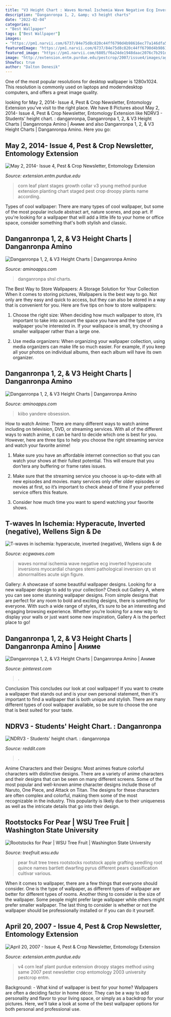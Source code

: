 ```yaml
---
title: "V3 Height Chart : Waves Normal Ischemia Wave Negative Ecg Inverted Hyperacute Inversions Myocardial Changes Stemi Pathological Inversion Qrs St Abnormalities Acute Sign Figure"
description: "Danganronpa 1, 2, &amp; v3 height charts"
date: "2022-02-04"
categories:
- "Best Wallpaper"
tags: ["Best Wallpaper"]
images:
- "https://pm1.narvii.com/6737/84e75d8c820c44ff6790d4b98616ec77a146dfa5v2_00.jpg"
featuredImage: "https://pm1.narvii.com/6737/84e75d8c820c44ff6790d4b98616ec77a146dfa5v2_00.jpg"
featured_image: "https://pm1.narvii.com/6805/f6a24de1948daac2076c7b291da3516c44a58160v2_00.jpg"
image: "http://extension.entm.purdue.edu/pestcrop/2007/issue4/images/agron10.jpg"
ShowToc: true
author: "Dalton Denesik"
---
```



One of the most popular resolutions for desktop wallpaper is 1280x1024. This resolution is commonly used on laptops and moderndesktop computers, and offers a great image quality.

	

		
looking for May 2, 2014- Issue 4, Pest &amp; Crop Newsletter, Entomology Extension you've visit to the right place. We have 8 Pictures about May 2, 2014- Issue 4, Pest &amp; Crop Newsletter, Entomology Extension like NDRV3 - Students&#039; height chart. : danganronpa, Danganronpa 1, 2, &amp; V3 Height Charts | Danganronpa Amino | Аниме and also Danganronpa 1, 2, &amp; V3 Height Charts | Danganronpa Amino. Here you go:
		
    
## May 2, 2014- Issue 4, Pest &amp; Crop Newsletter, Entomology Extension

<img loading=lazy src="https://extension.entm.purdue.edu/pestcrop/2014/issue4/graphics/popups/agron1.jpg" onerror="this.onerror=null;this.src='https://tse3.mm.bing.net/th?id=OIP.1VQBxx1kiImW5zvTWB5snAHaFj&amp;pid=15.1';" alt="May 2, 2014- Issue 4, Pest &amp; Crop Newsletter, Entomology Extension">

_Source: extension.entm.purdue.edu_

>corn leaf plant stages growth collar v3 young method purdue extension planting chart staged pest crop droopy plants name according. 

	

Types of cool wallpaper:
There are many types of cool wallpaper, but some of the most popular include abstract art, nature scenes, and pop art. If you're looking for a wallpaper that will add a little life to your home or office space, consider something that's both stylish and classic.

    
## Danganronpa 1, 2, &amp; V3 Height Charts | Danganronpa Amino

<img loading=lazy src="https://pm1.narvii.com/6737/84e75d8c820c44ff6790d4b98616ec77a146dfa5v2_00.jpg" onerror="this.onerror=null;this.src='https://tse4.mm.bing.net/th?id=OIP.EKXmGj0KfEMOA8F7LrOSoQHaHZ&amp;pid=15.1';" alt="Danganronpa 1, 2, &amp; V3 Height Charts | Danganronpa Amino">

_Source: aminoapps.com_

>danganronpa shsl charts. 

	

The Best Way to Store Wallpapers: A Storage Solution for Your Collection
When it comes to storing pictures, Wallpapers is the best way to go. Not only are they easy and quick to access, but they can also be stored in a way that is convenient for you. Here are five tips on how to store wallpapers:
1) Choose the right size: When deciding how much wallpaper to store, it’s important to take into account the space you have and the type of wallpaper you’re interested in. If your wallspace is small, try choosing a smaller wallpaper rather than a large one.

2) Use media organizers: When organizing your wallpaper collection, using media organizers can make life so much easier. For example, if you keep all your photos on individual albums, then each album will have its own organizer.

    
## Danganronpa 1, 2, &amp; V3 Height Charts | Danganronpa Amino

<img loading=lazy src="https://pm1.narvii.com/6805/f6a24de1948daac2076c7b291da3516c44a58160v2_00.jpg" onerror="this.onerror=null;this.src='https://tse4.mm.bing.net/th?id=OIP.-ana743Bn3o4NY-_4kPvegAAAA&amp;pid=15.1';" alt="Danganronpa 1, 2, &amp; V3 Height Charts | Danganronpa Amino">

_Source: aminoapps.com_

>kiibo yandere obsession. 

	

How to watch Anime: There are many different ways to watch anime including on television, DVD, or streaming services.
With all of the different ways to watch anime, it can be hard to decide which one is best for you. However, here are three tips to help you choose the right streaming service and watch your favorite anime!
1. Make sure you have an affordable internet connection so that you can watch your shows at their fullest potential. This will ensure that you don’tera any buffering or frame rates issues.

2. Make sure that the streaming service you choose is up-to-date with all new episodes and movies. many services only offer older episodes or movies at first, so it’s important to check ahead of time if your preferred service offers this feature.

3. Consider how much time you want to spend watching your favorite shows.

    
## T-waves In Ischemia: Hyperacute, Inverted (negative), Wellens Sign &amp; De

<img loading=lazy src="https://ecgwaves.com/wp-content/uploads/2016/09/x-T-vagor-1-1017x1024.jpg" onerror="this.onerror=null;this.src='https://tse3.mm.bing.net/th?id=OIP.XJT2YTCMIo_4uzmrygk6CAHaHd&amp;pid=15.1';" alt="T-waves in ischemia: hyperacute, inverted (negative), Wellens sign &amp; de">

_Source: ecgwaves.com_

>waves normal ischemia wave negative ecg inverted hyperacute inversions myocardial changes stemi pathological inversion qrs st abnormalities acute sign figure. 

	

Gallery: A showcase of some beautiful wallpaper designs.
Looking for a new wallpaper design to add to your collection? Check out Gallery A, where you can see some stunning wallpaper designs. From simple designs that are perfect for any room to bold and exciting designs, there is something for everyone. With such a wide range of styles, it’s sure to be an interesting and engaging browsing experience. Whether you’re looking for a new way to display your walls or just want some new inspiration, Gallery A is the perfect place to go!





	
	
    
## Danganronpa 1, 2, &amp; V3 Height Charts | Danganronpa Amino | Аниме

<img loading=lazy src="https://i.pinimg.com/736x/2c/17/83/2c1783721da834eac2550ad2d0c850d6.jpg" onerror="this.onerror=null;this.src='https://tse1.mm.bing.net/th?id=OIP.uzZeY2L_bw-Tk3znvdCILwHaCl&amp;pid=15.1';" alt="Danganronpa 1, 2, &amp; V3 Height Charts | Danganronpa Amino | Аниме">

_Source: pinterest.com_

>. 

	

Conclusion
This concludes our look at cool wallpaper! If you want to create a wallpaper that stands out and is your own personal statement, then it's important to find a wallpaper that is both unique and stylish. There are many different types of cool wallpaper available, so be sure to choose the one that is best suited for your taste.

    
## NDRV3 - Students&#039; Height Chart. : Danganronpa

<img loading=lazy src="https://external-preview.redd.it/c-z2_oSceEYQl370hpAAe506y-kn9Yl8WCO7MyO7Qbw.jpg?auto=webp&amp;s=15bd3e626dde1c71ac73407f5838500bcf28979c" onerror="this.onerror=null;this.src='https://tse1.mm.bing.net/th?id=OIP.DBS13XRsdgmesputz02BAgHaD6&amp;pid=15.1';" alt="NDRV3 - Students&#039; height chart. : danganronpa">

_Source: reddit.com_

>. 

	

Anime Characters and their Designs: Most animes feature colorful characters with distinctive designs.
There are a variety of anime characters and their designs that can be seen on many different screens. Some of the most popular and well-known anime character designs include those of Naruto, One Piece, and Attack on Titan. The designs for these characters are often complex and colorful, making them some of the most recognizable in the industry. This popularity is likely due to their uniqueness as well as the intricate details that go into their design.

    
## Rootstocks For Pear | WSU Tree Fruit | Washington State University

<img loading=lazy src="http://treefruit.wsu.edu/wp-content/uploads/2014/12/pear-trees-rootstock-txt.png" onerror="this.onerror=null;this.src='https://tse4.mm.bing.net/th?id=OIP.jbhOxWDqkzAiC5DGAtz43QHaEg&amp;pid=15.1';" alt="Rootstocks for Pear | WSU Tree Fruit | Washington State University">

_Source: treefruit.wsu.edu_

>pear fruit tree trees rootstocks rootstock apple grafting seedling root quince names bartlett dwarfing pyrus different pears classification cultivar various. 

	

When it comes to wallpaper, there are a few things that everyone should consider. One is the type of wallpaper, as different types of wallpaper are better for different types of rooms. Another thing to consider is the size of the wallpaper. Some people might prefer large wallpaper while others might prefer smaller wallpaper. The last thing to consider is whether or not the wallpaper should be professionally installed or if you can do it yourself.

    
## April 20, 2007 - Issue 4, Pest &amp; Crop Newsletter, Entomology Extension

<img loading=lazy src="http://extension.entm.purdue.edu/pestcrop/2007/issue4/images/agron10.jpg" onerror="this.onerror=null;this.src='https://tse2.mm.bing.net/th?id=OIP.1ciLlbvSN-6C-obWnD-99wHaGK&amp;pid=15.1';" alt="April 20, 2007 - Issue 4, Pest &amp; Crop Newsletter, Entomology Extension">

_Source: extension.entm.purdue.edu_

>v4 corn leaf plant purdue extension droopy stages method using same 2007 pest newsletter crop entomology 2003 university pestcrop entm. 

	

Background: - What kind of wallpaper is best for your home?
Wallpapers are often a deciding factor in home décor. They can be a way to add personality and flavor to your living space, or simply as a backdrop for your pictures. Here, we'll take a look at some of the best wallpaper options for both personal and professional use.


